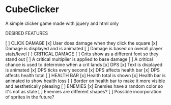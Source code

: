 # CubeClicker
A simple clicker game made with jquery and html only

DESIRED FEATURES

[ ] CLICK DAMAGE
 [x] User does damage when they click the square
 [x] Damage is displayed and is animated
 [ ] Damage is based on overall player stats/level
[ ] CRITICAL DAMAGE
  [ ] Crits show as a different font so they stand out
  [ ] A critical multiplier is applied to base damage
  [ ] A critical chance is used to determine when a crit lands
[x] DPS
 [x] Text is displayed is animated
 [x] DPS ticks every second
 [x] DPS affects health bar
 [x] DPS affects health total
[ ] HEALTH BAR
 [x] Health total is shown
 [x] Health bar is animated to show health loss
 [ ] Border on health bar to make it more visible and aesthetically pleasing
[ ] ENEMIES
 [x] Enemies have a random color so it's not as stale
 [ ] Enemies are different shapes?
  [ ] Possible incorporation of sprites in the future?
